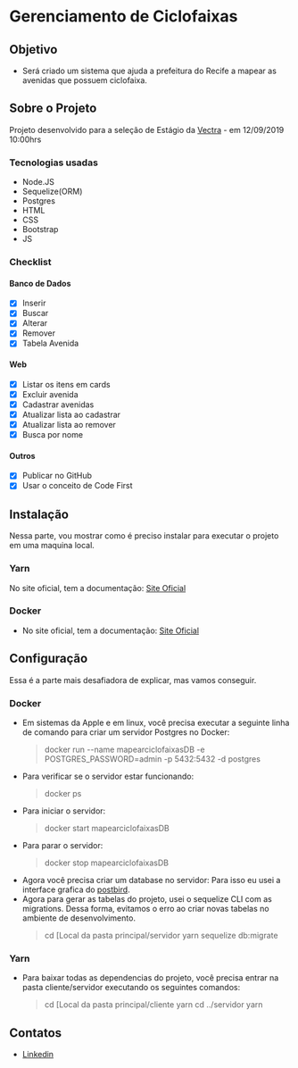 # Gerenciamento de Ciclofaixas

## Objetivo

- Será criado um sistema que ajuda a prefeitura do Recife a mapear as avenidas que possuem ciclofaixa.

## Sobre o Projeto

Projeto desenvolvido para a seleção de Estágio da [Vectra](https://www.vectracs.com.br/) - em 12/09/2019 10:00hrs

### Tecnologias usadas

- Node.JS
- Sequelize(ORM)
- Postgres
- HTML
- CSS
- Bootstrap
- JS

### Checklist

#### Banco de Dados

- [x] Inserir
- [x] Buscar
- [x] Alterar
- [x] Remover
- [x] Tabela Avenida

#### Web

- [x] Listar os itens em cards
- [x] Excluir avenida
- [x] Cadastrar avenidas
- [x] Atualizar lista ao cadastrar
- [x] Atualizar lista ao remover
- [x] Busca por nome

#### Outros

- [x] Publicar no GitHub
- [x] Usar o conceito de Code First

## Instalação

Nessa parte, vou mostrar como é preciso instalar para executar o projeto em uma maquina local.

### Yarn

No site oficial, tem a documentação: [Site Oficial](https://yarnpkg.com/en/docs/install)

### Docker

- No site oficial, tem a documentação: [Site Oficial](https://docs.docker.com/install/)

## Configuração

Essa é a parte mais desafiadora de explicar, mas vamos conseguir.

### Docker

- Em sistemas da Apple e em linux, você precisa executar a seguinte linha de comando para criar um servidor Postgres no Docker:
  > docker run --name mapearciclofaixasDB -e POSTGRES_PASSWORD=admin -p 5432:5432 -d postgres
- Para verificar se o servidor estar funcionando:
  > docker ps
- Para iniciar o servidor:
  > docker start mapearciclofaixasDB
- Para parar o servidor:
  > docker stop mapearciclofaixasDB
- Agora você precisa criar um database no servidor: Para isso eu usei a interface grafica do [postbird](https://github.com/Paxa/postbird).
- Agora para gerar as tabelas do projeto, usei o sequelize CLI com as migrations. Dessa forma, evitamos o erro ao criar novas tabelas no ambiente de desenvolvimento.
  > cd [Local da pasta principal/servidor
  > yarn sequelize db:migrate

### Yarn

- Para baixar todas as dependencias do projeto, você precisa entrar na pasta cliente/servidor executando os seguintes comandos:
  > cd [Local da pasta principal/cliente
  > yarn
  > cd ../servidor
  > yarn

## Contatos

- [Linkedin](https://www.linkedin.com/in/rogertavaress/)
